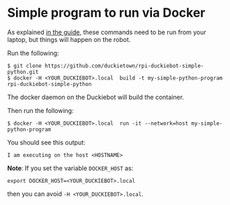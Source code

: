 # Simple program to run via Docker

As explained [in the guide](http://docs.duckietown.org/DT18/opmanual_duckiebot/out/docker_setup.html), 
these commands need to be run from your laptop, but 
things will happen on the robot.
    
Run the following:

    $ git clone https://github.com/duckietown/rpi-duckiebot-simple-python.git
    $ docker -H <YOUR_DUCKIEBOT>.local  build -t my-simple-python-program rpi-duckiebot-simple-python
    
The docker daemon on the Duckiebot will build the container.

Then run the following:

    $ docker -H <YOUR_DUCKIEBOT>.local  run -it --network=host my-simple-python-program

You should see this output:

    I am executing on the host <HOSTNAME>



**Note**: If you set the variable `DOCKER_HOST` as:

    export DOCKER_HOST=<YOUR_DUCKIEBOT>.local

then you can avoid `-H <YOUR_DUCKIEBOT>.local`.

